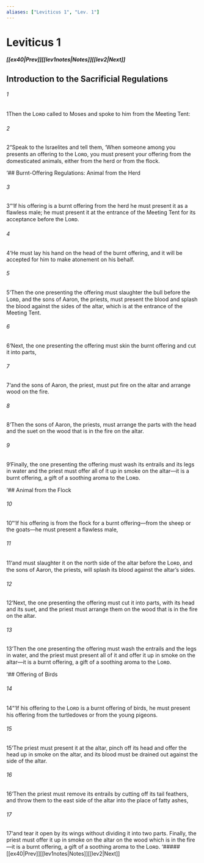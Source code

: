```yaml
---
aliases: ["Leviticus 1", "Lev. 1"]
---
```

# Leviticus 1
##### <span class=arrow-left></span>[[ex40|Prev]]<span class=navigation-separator></span>[[lev1notes|Notes]]<span class=navigation-separator></span>[[lev2|Next]]<span class=arrow-right></span>
## Introduction to the Sacrificial Regulations
###### 1
<span class=verse-first>1</span>Then the Lᴏʀᴅ called to Moses and spoke to him from the Meeting Tent:
###### 2
<span class=verse-body>2</span>“Speak to the Israelites and tell them, ‘When someone among you presents an offering to the Lᴏʀᴅ, you must present your offering from the domesticated animals, either from the herd or from the flock.
<div class=paragraph-break></div>

‘## Burnt-Offering Regulations: Animal from the Herd
###### 3
<span class=verse-body>3</span>“‘If his offering is a burnt offering from the herd he must present it as a flawless male; he must present it at the entrance of the Meeting Tent for its acceptance before the Lᴏʀᴅ.
###### 4
<span class=verse-body>4</span>‘He must lay his hand on the head of the burnt offering, and it will be accepted for him to make atonement on his behalf.
###### 5
<span class=verse-body>5</span>‘Then the one presenting the offering must slaughter the bull before the Lᴏʀᴅ, and the sons of Aaron, the priests, must present the blood and splash the blood against the sides of the altar, which is at the entrance of the Meeting Tent.
###### 6
<span class=verse-body>6</span>‘Next, the one presenting the offering must skin the burnt offering and cut it into parts,
###### 7
<span class=verse-body>7</span>‘and the sons of Aaron, the priest, must put fire on the altar and arrange wood on the fire.
###### 8
<span class=verse-body>8</span>‘Then the sons of Aaron, the priests, must arrange the parts with the head and the suet on the wood that is in the fire on the altar.
###### 9
<span class=verse-body>9</span>‘Finally, the one presenting the offering must wash its entrails and its legs in water and the priest must offer all of it up in smoke on the altar—it is a burnt offering, a gift of a soothing aroma to the Lᴏʀᴅ.
<div class=paragraph-break></div>

‘## Animal from the Flock
<div class=paragraph-break></div>

###### 10
<span class=verse-first>10</span>“‘If his offering is from the flock for a burnt offering—from the sheep or the goats—he must present a flawless male,
###### 11
<span class=verse-body>11</span>‘and must slaughter it on the north side of the altar before the Lᴏʀᴅ, and the sons of Aaron, the priests, will splash its blood against the altar’s sides.
###### 12
<span class=verse-body>12</span>‘Next, the one presenting the offering must cut it into parts, with its head and its suet, and the priest must arrange them on the wood that is in the fire on the altar.
###### 13
<span class=verse-body>13</span>‘Then the one presenting the offering must wash the entrails and the legs in water, and the priest must present all of it and offer it up in smoke on the altar—it is a burnt offering, a gift of a soothing aroma to the Lᴏʀᴅ.
<div class=paragraph-break></div>

‘## Offering of Birds
<div class=paragraph-break></div>

###### 14
<span class=verse-first>14</span>“‘If his offering to the Lᴏʀᴅ is a burnt offering of birds, he must present his offering from the turtledoves or from the young pigeons.
###### 15
<span class=verse-body>15</span>‘The priest must present it at the altar, pinch off its head and offer the head up in smoke on the altar, and its blood must be drained out against the side of the altar.
###### 16
<span class=verse-body>16</span>‘Then the priest must remove its entrails by cutting off its tail feathers, and throw them to the east side of the altar into the place of fatty ashes,
###### 17
<span class=verse-body>17</span>‘and tear it open by its wings without dividing it into two parts. Finally, the priest must offer it up in smoke on the altar on the wood which is in the fire—it is a burnt offering, a gift of a soothing aroma to the Lᴏʀᴅ.
<span class=arrow-right></span>‘##### <span class=arrow-left></span>[[ex40|Prev]]<span class=navigation-separator></span>[[lev1notes|Notes]]<span class=navigation-separator></span>[[lev2|Next]]
